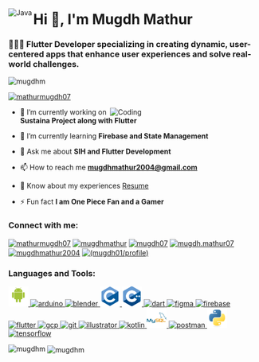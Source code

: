 <img align="left" alt="Java" width="50" style="padding-right:20x;padding-top:20px"  src="https://slackmojis.com/emojis/68439-luffy-ohy/download"/><h1 align="Left">Hi 👋, I'm Mugdh Mathur</h1>
<h3 align="left">👨🏼‍💻 Flutter Developer specializing in creating dynamic, user-centered apps that enhance user experiences and solve real-world challenges.</h3>


<p align="left"> <img src="https://komarev.com/ghpvc/?username=mugdhm&label=Profile%20views&color=0e75b6&style=flat" alt="mugdhm" /> </p>


<p align="left">
  <a href="https://twitter.com/mathurmugdh07" target="_blank">
    <img src="https://img.shields.io/twitter/follow/mathurmugdh07?logo=twitter&style=for-the-badge" alt="mathurmugdh07" />
  </a>
</p>

  <img align="right" alt="Coding" width="300" src="https://media.giphy.com/media/v1.Y2lkPTc5MGI3NjExZDhldDhpY29lYjZ3eXJzYTlnM3E5ODdqbmRsZ2E3cjR4cTZramhxZCZlcD12MV9pbnRlcm5hbF9naWZfYnlfaWQmY3Q9Zw/qgQUggAC3Pfv687qPC/giphy.gif">


- 🔭 I’m currently working on **Sustaina Project along with Flutter**

- 🌱 I’m currently learning **Firebase and State Management**

- 💬 Ask me about **SIH and Flutter Development**

- 📫 How to reach me **mugdhmathur2004@gmail.com**

- 📄 Know about my experiences [Resume](https://drive.google.com/file/d/1EF87WqwoQz5Sb_QZwGmUh4HfJo0JHZiM/view?usp=drive_link)

- ⚡ Fun fact **I am One Piece Fan and a Gamer**

<h3 align="left">Connect with me:</h3>
<p align="left">
<a href="https://twitter.com/mathurmugdh07" target="blank"><img align="center" src="https://raw.githubusercontent.com/rahuldkjain/github-profile-readme-generator/master/src/images/icons/Social/twitter.svg" alt="mathurmugdh07" height="30" width="40" /></a>
<a href="https://linkedin.com/in/mugdhmathur" target="blank"><img align="center" src="https://raw.githubusercontent.com/rahuldkjain/github-profile-readme-generator/master/src/images/icons/Social/linked-in-alt.svg" alt="mugdhmathur" height="30" width="40" /></a>
<a href="https://stackoverflow.com/users/mugdh07" target="blank"><img align="center" src="https://raw.githubusercontent.com/rahuldkjain/github-profile-readme-generator/master/src/images/icons/Social/stack-overflow.svg" alt="mugdh07" height="30" width="40" /></a>
<a href="https://instagram.com/mugdh.mathur07" target="blank"><img align="center" src="https://raw.githubusercontent.com/rahuldkjain/github-profile-readme-generator/master/src/images/icons/Social/instagram.svg" alt="mugdh.mathur07" height="30" width="40" /></a>
<a href="https://www.hackerrank.com/mugdhmathur2004" target="blank"><img align="center" src="https://raw.githubusercontent.com/rahuldkjain/github-profile-readme-generator/master/src/images/icons/Social/hackerrank.svg" alt="mugdhmathur2004" height="30" width="40" /></a>
<a href="https://auth.geeksforgeeks.org/user/(mugdh01/profile)" target="blank"><img align="center" src="https://raw.githubusercontent.com/rahuldkjain/github-profile-readme-generator/master/src/images/icons/Social/geeks-for-geeks.svg" alt="(mugdh01/profile)" height="30" width="40" /></a>
</p>

<h3 align="left">Languages and Tools:</h3>
<p align="left"> <a href="https://developer.android.com" target="_blank" rel="noreferrer"> <img src="https://raw.githubusercontent.com/devicons/devicon/master/icons/android/android-original-wordmark.svg" alt="android" width="40" height="40"/> </a> <a href="https://www.arduino.cc/" target="_blank" rel="noreferrer"> <img src="https://cdn.worldvectorlogo.com/logos/arduino-1.svg" alt="arduino" width="40" height="40"/> </a> <a href="https://www.blender.org/" target="_blank" rel="noreferrer"> <img src="https://download.blender.org/branding/community/blender_community_badge_white.svg" alt="blender" width="40" height="40"/> </a> <a href="https://www.cprogramming.com/" target="_blank" rel="noreferrer"> <img src="https://raw.githubusercontent.com/devicons/devicon/master/icons/c/c-original.svg" alt="c" width="40" height="40"/> </a> <a href="https://www.w3schools.com/cpp/" target="_blank" rel="noreferrer"> <img src="https://raw.githubusercontent.com/devicons/devicon/master/icons/cplusplus/cplusplus-original.svg" alt="cplusplus" width="40" height="40"/> </a> <a href="https://dart.dev" target="_blank" rel="noreferrer"> <img src="https://www.vectorlogo.zone/logos/dartlang/dartlang-icon.svg" alt="dart" width="40" height="40"/> </a> <a href="https://www.figma.com/" target="_blank" rel="noreferrer"> <img src="https://www.vectorlogo.zone/logos/figma/figma-icon.svg" alt="figma" width="40" height="40"/> </a> <a href="https://firebase.google.com/" target="_blank" rel="noreferrer"> <img src="https://www.vectorlogo.zone/logos/firebase/firebase-icon.svg" alt="firebase" width="40" height="40"/> </a> <a href="https://flutter.dev" target="_blank" rel="noreferrer"> <img src="https://www.vectorlogo.zone/logos/flutterio/flutterio-icon.svg" alt="flutter" width="40" height="40"/> </a> <a href="https://cloud.google.com" target="_blank" rel="noreferrer"> <img src="https://www.vectorlogo.zone/logos/google_cloud/google_cloud-icon.svg" alt="gcp" width="40" height="40"/> </a> <a href="https://git-scm.com/" target="_blank" rel="noreferrer"> <img src="https://www.vectorlogo.zone/logos/git-scm/git-scm-icon.svg" alt="git" width="40" height="40"/> </a> <a href="https://www.adobe.com/in/products/illustrator.html" target="_blank" rel="noreferrer"> <img src="https://www.vectorlogo.zone/logos/adobe_illustrator/adobe_illustrator-icon.svg" alt="illustrator" width="40" height="40"/> </a> <a href="https://kotlinlang.org" target="_blank" rel="noreferrer"> <img src="https://www.vectorlogo.zone/logos/kotlinlang/kotlinlang-icon.svg" alt="kotlin" width="40" height="40"/> </a> <a href="https://www.mysql.com/" target="_blank" rel="noreferrer"> <img src="https://raw.githubusercontent.com/devicons/devicon/master/icons/mysql/mysql-original-wordmark.svg" alt="mysql" width="40" height="40"/> </a> <a href="https://postman.com" target="_blank" rel="noreferrer"> <img src="https://www.vectorlogo.zone/logos/getpostman/getpostman-icon.svg" alt="postman" width="40" height="40"/> </a> <a href="https://www.python.org" target="_blank" rel="noreferrer"> <img src="https://raw.githubusercontent.com/devicons/devicon/master/icons/python/python-original.svg" alt="python" width="40" height="40"/> </a> <a href="https://www.tensorflow.org" target="_blank" rel="noreferrer"> <img src="https://www.vectorlogo.zone/logos/tensorflow/tensorflow-icon.svg" alt="tensorflow" width="40" height="40"/> </a> </p>

<p><img align="left" src="https://github-readme-stats.vercel.app/api/top-langs?username=mugdhm&show_icons=true&locale=en&layout=compact&theme=tokyonight" alt="mugdhm" /></p>

<p>&nbsp;<img align="center" src="https://github-readme-stats.vercel.app/api?username=mugdhm&show_icons=true&locale=en&theme=tokyonight" alt="mugdhm" /></p>

